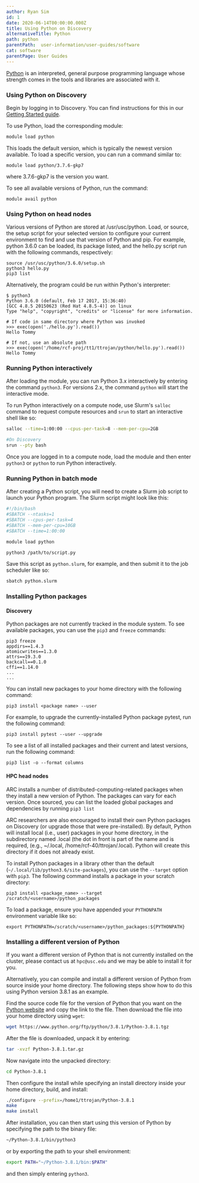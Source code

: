 ```yaml
---
author: Ryan Sim
id: 1
date: 2020-06-14T00:00:00.000Z
title: Using Python on Discovery
alternativeTitle: Python
path: python
parentPath:  user-information/user-guides/software
cat: software
parentPage: User Guides
---
```


[Python](https://www.python.org/) is an interpreted, general purpose programming language whose strength comes in the tools and libraries are associated with it.

### Using Python on Discovery

Begin by logging in to Discovery. You can find instructions for this in our [Getting Started guide](user-information/user-guides/high-performance-computing/discovery/getting-started).

To use Python, load the corresponding module:

```sh
module load python
```

This loads the default version, which is typically the newest version available. To load a specific version, you can run a command similar to:

```
module load python/3.7.6-gkp7
```

where 3.7.6-gkp7 is the version you want.

To see all available versions of Python, run the command:

```
module avail python
```

### Using Python on head nodes

Various versions of Python are stored at /usr/usc/python. Load, or source, the setup script for your selected version to configure your current environment to find and use that version of Python and pip. For example, python 3.6.0 can be loaded, its package listed, and the hello.py script run with the following commands, respectively:

```
source /usr/usc/python/3.6.0/setup.sh
python3 hello.py
pip3 list
```

Alternatively, the program could be run within Python's interpreter:

```
$ python3
Python 3.6.0 (default, Feb 17 2017, 15:36:40)
[GCC 4.8.5 20150623 (Red Hat 4.8.5-4)] on linux
Type "help", "copyright", "credits" or "license" for more information.

# If code in same directory where Python was invoked
>>> exec(open('./hello.py').read())
Hello Tommy

# If not, use an absolute path
>>> exec(open('/home/rcf-proj/tt1/ttrojan/python/hello.py').read())
Hello Tommy
```

### Running Python interactively

After loading the module, you can run Python 3.x interactively by entering the command `python3`. For versions 2.x, the command `python` will start the interactive mode.

To run Python interactively on a compute node, use Slurm's `salloc` command to request compute resources and `srun` to start an interactive shell like so:

```sh
salloc --time=1:00:00 --cpus-per-task=8 --mem-per-cpu=2GB

#On Discovery
srun --pty bash
```

Once you are logged in to a compute node, load the module and then enter `python3` or `python` to run Python interactively.


### Running Python in batch mode

After creating a Python script, you will need to create a Slurm job script to launch your Python program. The Slurm script might look like this:

```sh
#!/bin/bash
#SBATCH --ntasks=1
#SBATCH --cpus-per-task=4
#SBATCH --mem-per-cpu=10GB
#SBATCH --time=1:00:00

module load python

python3 /path/to/script.py

```
Save this script as `python.slurm`, for example, and then submit it to the job scheduler like so:

```sh
sbatch python.slurm
```

### Installing Python packages

#### Discovery

Python packages are not currently tracked in the module system. To see available packages, you can use the `pip3` and `freeze` commands:

    pip3 freeze
    appdirs==1.4.3
    atomicwrites==1.3.0
    attrs==19.3.0
    backcall==0.1.0
    cffi==1.14.0
    ...
    ...

You can install new packages to your home directory with the following command:

    pip3 install <package name> --user

For example, to upgrade the currently-installed Python package pytest, run the following command:

    pip3 install pytest --user --upgrade

To see a list of all installed packages and their current and latest versions, run the following command:

    pip3 list -o --format columns

#### HPC head nodes

ARC installs a number of distributed-computing-related packages when they install a new version of Python. The packages can vary for each version. Once sourced, you can list the loaded global packages and dependencies by running `pip3 list`

ARC researchers are also encouraged to install their own Python packages on Discovery (or upgrade those that were pre-installed). By default, Python will install local (i.e., user) packages in your home directory, in the subdirectory named .local (the dot in front is part of the name and is required, (e.g., ~/.local, /home/rcf-40/ttrojan/.local). Python will create this directory if it does not already exist.

To install Python packages in a library other than the default (`~/.local/lib/python3.6/site-packages`), you can use the `--target` option with `pip3`. The following command installs a package in your scratch directory:

    pip3 install <package_name> --target /scratch/<username>/python_packages

To load a package, ensure you have appended your `PYTHONPATH` environment variable like so:

    export PYTHONPATH=/scratch/<username>/python_packages:${PYTHONPATH}

### Installing a different version of Python

If you want a different version of Python that is not currently installed on the cluster, please contact us at `hpc@usc.edu` and we may be able to install it for you.

Alternatively, you can compile and install a different version of Python from source inside your home directory. The following steps show how to do this using Python version 3.8.1 as an example.

Find the source code file for the version of Python that you want on the [Python website](https://www.python.org/downloads/) and copy the link to the file. Then download the file into your home directory using `wget`:

```sh
wget https://www.python.org/ftp/python/3.8.1/Python-3.8.1.tgz
```

After the file is downloaded, unpack it by entering:

```sh
tar -xvzf Python-3.8.1.tar.gz
```

Now navigate into the unpacked directory:

```sh
cd Python-3.8.1
```

Then configure the install while specifying an install directory inside your home directory, build, and install:

```sh
./configure --prefix=/home1/ttrojan/Python-3.8.1
make
make install
```

After installation, you can then start using this version of Python by specifying the path to the binary file:

```sh
~/Python-3.8.1/bin/python3
```

or by exporting the path to your shell environment:

```sh
export PATH="~/Python-3.8.1/bin:$PATH"
```

and then simply entering `python3`.
